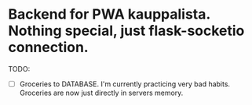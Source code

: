 # Backend for PWA kauppalista. Nothing special, just flask-socketio connection.

TODO: 
- [ ] Groceries to DATABASE. I'm currently practicing very bad habits. Groceries are now just directly in servers memory. 
